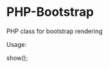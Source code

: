 # PHP-Bootstrap
PHP class for bootstrap rendering

Usage: 
<?php

$c = new \BT\ContainerFluid(new \BT\Row(new \BT\ColMd6("col1"),new \BT\ColMd6("col2")));
echo $c->show();
